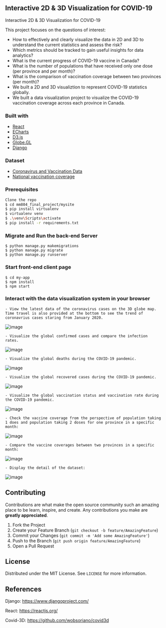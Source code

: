 <!-- PROJECT LOGO
<br />
<p align="center">
  <a href="https://github.com/othneildrew/Best-README-Template">
    <img src="images/logo.png" alt="Logo" width="80" height="80">
  </a>

  <h3 align="center">Best-README-Template</h3>

  <p align="center">
    An awesome README template to jumpstart your projects!
    <br />
    <a href="https://github.com/othneildrew/Best-README-Template"><strong>Explore the docs »</strong></a>
    <br />
    <br />
    <a href="https://github.com/othneildrew/Best-README-Template">View Demo</a>
    ·
    <a href="https://github.com/othneildrew/Best-README-Template/issues">Report Bug</a>
    ·
    <a href="https://github.com/othneildrew/Best-README-Template/issues">Request Feature</a>
  </p>
</p>
-->


<!-- TABLE OF CONTENTS 
## Table of Contents

* [About the Project](#about-the-project)
  * [Built With](#built-with)
* [Getting Started](#getting-started)
  * [Prerequisites](#prerequisites)
  * [Installation](#installation)
* [Usage](#usage)
* [Roadmap](#roadmap)
* [Contributing](#contributing)
* [License](#license)
* [Contact](#contact)
* [Acknowledgements](#acknowledgements)
-->


<!-- ABOUT THE PROJECT -->
## Interactive 2D & 3D Visualization for COVID-19
Interactive 2D & 3D Visualization for COVID-19

This project focuses on the questions of interest:
* How to effectively and clearly visualize the data in 2D and 3D to understand the current statistics and assess the risk?
* Which metrics should be tracked to gain useful insights for data analytics? 
* What is the current progress of COVID-19 vaccine in Canada? 
* What is the number of populations that have received only one dose (per province and per month)? 
* What is the comparison of vaccination coverage between two provinces (per month)?
* We built a 2D and 3D visualiztion to represent COVID-19 statistics globally.
* We built a data visualization project to visualize the COVID-19 vaccination coverage across each province in Canada.

### Built with
* [React](https://reactjs.org/)
* [ECharts](https://echarts.apache.org/en/index.html)
* [D3.js](https://d3js.org/)
* [Globe.GL](https://github.com/vasturiano/globe.gl)
* [Django](https://www.djangoproject.com/)

### Dataset 
* [Coronavirus and Vaccination Data](https://github.com/bumbeishvili/covid19-daily-data)
* [National vaccination coverage](https://health-infobase.canada.ca/covid-19/vaccination-coverage/)

### Prerequisites
```sh
Clone the repo
$ cd mm804_final_project/mysite
$ pip install virtualenv
$ virtualenv venv
$ .\venv\Scripts\activate
$ pip install -r requirements.txt
```

### Migrate and Run the back-end Server
```
$ python manage.py makemigrations
$ python manage.py migrate
$ python manage.py runserver
```

### Start front-end client page
```
$ cd my-app
$ npm install
$ npm start
```

### Interact with the data visualization system in your browser

```
- View the latest data of the coronavirus cases on the 3D globe map. Time travel is also provided at the bottom to see the trend of coronavrius cases staring from January 2020. 
```
![image](https://user-images.githubusercontent.com/31713264/115631196-94e01280-a2c2-11eb-80d9-528448ab9c84.png)

```
- Visualize the global confirmed cases and compare the infection rates.
```
![image](https://user-images.githubusercontent.com/31713264/115631272-bd680c80-a2c2-11eb-8aa8-1911ad22445c.png)

```
- Visualize the global deaths during the COVID-19 pandemic.
```
![image](https://user-images.githubusercontent.com/31713264/115631345-dec8f880-a2c2-11eb-8bec-64954d7be3b7.png)

```
- Visualize the global recovered cases during the COVID-19 pandemic.
```
![image](https://user-images.githubusercontent.com/31713264/115631384-f30cf580-a2c2-11eb-8dc7-8002213c0033.png)


```
- Visualize the global vaccination status and vaccination rate during the COVID-19 pandemic.
```
![image](https://user-images.githubusercontent.com/31713264/115631435-0b7d1000-a2c3-11eb-9b51-cf4bd8173929.png)

```
- Check the vaccine coverage from the perspective of population taking 1 does and population taking 2 doses for one province in a specific month:
```
![image](https://user-images.githubusercontent.com/31713264/115631887-ec32b280-a2c3-11eb-8b18-20404e76364d.png)


```
- Compare the vaccine coverages between two provinces in a specific month:
```
![image](https://user-images.githubusercontent.com/31713264/115631925-fbb1fb80-a2c3-11eb-967d-cfb617ca8ede.png)


```
- Display the detail of the dataset:
```
![image](https://user-images.githubusercontent.com/31713264/115631963-066c9080-a2c4-11eb-9370-ed4a4357ad11.png)


## Contributing

Contributions are what make the open source community such an amazing place to be learn, inspire, and create. Any contributions you make are **greatly appreciated**.

1. Fork the Project
2. Create your Feature Branch (`git checkout -b feature/AmazingFeature`)
3. Commit your Changes (`git commit -m 'Add some AmazingFeature'`)
4. Push to the Branch (`git push origin feature/AmazingFeature`)
5. Open a Pull Request



<!-- LICENSE -->
## License

Distributed under the MIT License. See `LICENSE` for more information.

## References
Django: https://www.djangoproject.com/

React: https://reactjs.org/

Covid-3D: https://github.com/wobsoriano/covid3d

